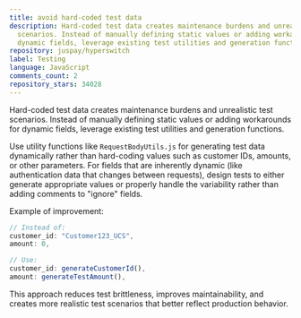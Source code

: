 ```yaml
---
title: avoid hard-coded test data
description: Hard-coded test data creates maintenance burdens and unrealistic test
  scenarios. Instead of manually defining static values or adding workarounds for
  dynamic fields, leverage existing test utilities and generation functions.
repository: juspay/hyperswitch
label: Testing
language: JavaScript
comments_count: 2
repository_stars: 34028
---
```


Hard-coded test data creates maintenance burdens and unrealistic test scenarios. Instead of manually defining static values or adding workarounds for dynamic fields, leverage existing test utilities and generation functions.

Use utility functions like `RequestBodyUtils.js` for generating test data dynamically rather than hard-coding values such as customer IDs, amounts, or other parameters. For fields that are inherently dynamic (like authentication data that changes between requests), design tests to either generate appropriate values or properly handle the variability rather than adding comments to "ignore" fields.

Example of improvement:
```javascript
// Instead of:
customer_id: "Customer123_UCS",
amount: 0,

// Use:
customer_id: generateCustomerId(),
amount: generateTestAmount(),
```

This approach reduces test brittleness, improves maintainability, and creates more realistic test scenarios that better reflect production behavior.